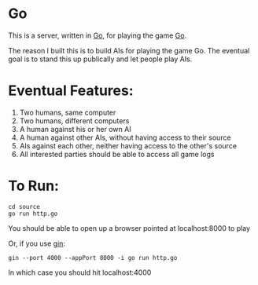Go
==

This is a server, written in [Go](https://golang.org/), for playing the game [Go](http://en.wikipedia.org/wiki/Go_%28game%29).

The reason I built this is to build AIs for playing the game Go. The eventual goal is to stand this up publically and let people play AIs.


Eventual Features:
==
1. Two humans, same computer
2. Two humans, different computers
3. A human against his or her own AI
4. A human against other AIs, without having access to their source
5. AIs against each other, neither having access to the other's source
6. All interested parties should be able to access all game logs


To Run:
==
```
cd source
go run http.go
```
You should be able to open up a browser pointed at localhost:8000 to play


Or, if you use [gin](https://github.com/codegangsta/gin):

```
gin --port 4000 --appPort 8000 -i go run http.go
```

In which case you should hit localhost:4000
